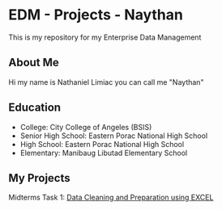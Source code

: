 # EDM - Projects - Naythan
This is my repository for my Enterprise Data Management
## About Me
Hi my name is Nathaniel Limiac you can call me "Naythan"
## Education
- College: City College of Angeles (BSIS)
- Senior High School: Eastern Porac National High School
- High School: Eastern Porac National High School
- Elementary: Manibaug Libutad Elementary School
## My Projects
Midterms Task 1: [Data Cleaning and Preparation using EXCEL](Midterm%20Task%201/README.md)
